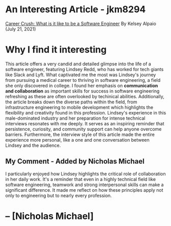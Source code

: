 

# An Interesting Article - jkm8294

[Career Crush: What is it like to be a Software Engineer](https://hbr.org/2021/07/career-crush-what-is-it-like-to-be-a-software-engineer)
By Kelsey Alpaio (July 21, 2021)  

# Why I find it interesting
This article offers a very candid and detailed glimpse into the life of a software engineer, featuring Lindsey Redd, who has worked for tech giants like Slack and Lyft. 
What captivated me the most was Lindsey's journey from pursuing a medical career to thriving in software engineering, a field she only discovered in college.
I found her emphasis on **communication and collaboration** as important skills for success in software engineering refreshing as these are often overlooked by techinical abilities.
Additionally, the article breaks down the diverse paths within the field, from infrastructure engineering to mobile development which highlights the flexibility and creativity found in this profession. 
Lindsey's experience in this male-dominated industry and her preparation for intense technical interviews resonates with me deeply. It serves as an inspiring reminder that persistence, curiosity, and community support can help anyone overcome barriers. 
Furthermore, the interview style of this article made the entire experience more personal, like a one and one conversation between Lindsey and the audience. 


## My Comment - Added by Nicholas Michael
I particularly enjoyed how Lindsey highlights the critical role of collaboration in her daily work. 
It's a reminder that even in a highly technical field like software engineering, teamwork and strong interpersonal skills can make a significant difference. It made me reflect on how these principles apply not only to engineering but to nearly every profession. 

– [Nicholas Michael]
=======


